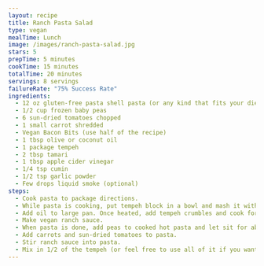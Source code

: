 ```yaml
---
layout: recipe
title: Ranch Pasta Salad
type: vegan
mealTime: Lunch
image: /images/ranch-pasta-salad.jpg
stars: 5
prepTime: 5 minutes
cookTime: 15 minutes
totalTime: 20 minutes
servings: 8 servings
failureRate: "75% Success Rate"
ingredients:
  - 12 oz gluten-free pasta shell pasta (or any kind that fits your diet)
  - 1/2 cup frozen baby peas
  - 6 sun-dried tomatoes chopped
  - 1 small carrot shredded
  - Vegan Bacon Bits (use half of the recipe)
  - 1 tbsp olive or coconut oil
  - 1 package tempeh
  - 2 tbsp tamari
  - 1 tbsp apple cider vinegar
  - 1/4 tsp cumin
  - 1/2 tsp garlic powder
  - Few drops liquid smoke (optional)
steps:
  - Cook pasta to package directions.
  - While pasta is cooking, put tempeh block in a bowl and mash it with a fork until crumbly. Then add tamari, apple cider vinegar, cumin, garlic powder, salt and pepper.
  - Add oil to large pan. Once heated, add tempeh crumbles and cook for about 5 minutes until heated and browned.
  - Make vegan ranch sauce.
  - When pasta is done, add peas to cooked hot pasta and let sit for about a minute to heat up the peas.
  - Add carrots and sun-dried tomatoes to pasta.
  - Stir ranch sauce into pasta.
  - Mix in 1/2 of the tempeh (or feel free to use all of it if you want!).
---
```

